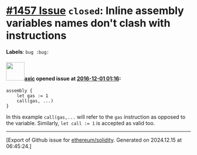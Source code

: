 # [\#1457 Issue](https://github.com/ethereum/solidity/issues/1457) `closed`: Inline assembly variables names don't clash with instructions
**Labels**: `bug :bug:`


#### <img src="https://avatars.githubusercontent.com/u/20340?v=4" width="50">[axic](https://github.com/axic) opened issue at [2016-12-01 01:16](https://github.com/ethereum/solidity/issues/1457):

```
assembly {
    let gas := 1
    call(gas, ...)
}
```

In this example `call(gas,...` will refer to the `gas` instruction as opposed to the variable. Similarly, `let call := 1` is accepted as valid too.




-------------------------------------------------------------------------------



[Export of Github issue for [ethereum/solidity](https://github.com/ethereum/solidity). Generated on 2024.12.15 at 06:45:24.]
